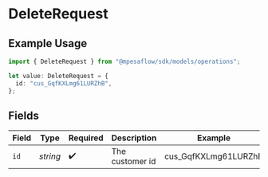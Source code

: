# DeleteRequest

## Example Usage

```typescript
import { DeleteRequest } from "@mpesaflow/sdk/models/operations";

let value: DeleteRequest = {
  id: "cus_GqfKXLmg61LURZhB",
};
```

## Fields

| Field                | Type                 | Required             | Description          | Example              |
| -------------------- | -------------------- | -------------------- | -------------------- | -------------------- |
| `id`                 | *string*             | :heavy_check_mark:   | The customer id      | cus_GqfKXLmg61LURZhB |